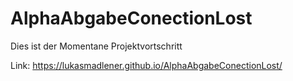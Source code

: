 # AlphaAbgabeConectionLost
Dies ist der Momentane Projektvortschritt

Link: https://lukasmadlener.github.io/AlphaAbgabeConectionLost/ 
